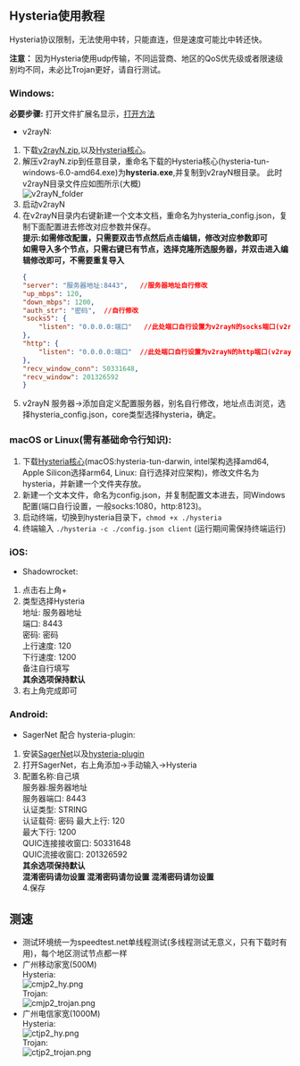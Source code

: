 ## Hysteria使用教程
Hysteria协议限制，无法使用中转，只能直连，但是速度可能比中转还快。  

**注意：** 因为Hysteria使用udp传输，不同运营商、地区的QoS优先级或者限速级别均不同，未必比Trojan更好，请自行测试。

### Windows:
**必要步骤:** 打开文件扩展名显示，[打开方法](https://support.microsoft.com/zh-cn/windows/windows-%E4%B8%AD%E7%9A%84%E5%B8%B8%E8%A7%81%E6%96%87%E4%BB%B6%E6%89%A9%E5%B1%95%E5%90%8D-da4a4430-8e76-89c5-59f7-1cdbbc75cb01)
* v2rayN:
1. 下载[v2rayN.zip](https://github.com/2dust/v2rayN/releases/download/5.29/v2rayN.zip),以及[Hysteria核心](https://github.com/HyNetwork/hysteria/releases/download/v1.1.0/hysteria-tun-windows-6.0-amd64.exe)。
2. 解压v2rayN.zip到任意目录，重命名下载的Hysteria核心(hysteria-tun-windows-6.0-amd64.exe)为**hysteria.exe**,并复制到v2rayN根目录。 此时v2rayN目录文件应如图所示(大概)  
![v2rayN_folder](https://github.com/SamuelW9527/hysteria_manuel/raw/main/v2rayN_folder.png)
3. 启动v2rayN
4. 在v2rayN目录内右键新建一个文本文档，重命名为hysteria_config.json，复制下面配置进去修改对应参数并保存。  
    **提示:如需修改配置，只需要双击节点然后点击编辑，修改对应参数即可**  
    **如需导入多个节点，只需右键已有节点，选择克隆所选服务器，并双击进入编辑修改即可，不需要重复导入**  
    ``` json
    {
    "server": "服务器地址:8443",   //服务器地址自行修改
    "up_mbps": 120,
    "down_mbps": 1200,
    "auth_str": "密码",  //自行修改
    "socks5": {
        "listen": "0.0.0.0:端口"   //此处端口自行设置为v2rayN的socks端口(v2rayN左下角有显示)
    },
    "http": {
        "listen": "0.0.0.0:端口"  //此处端口自行设置为v2rayN的http端口(v2rayN左下角有显示)
    },
    "recv_window_conn": 50331648, 
    "recv_window": 201326592
    }
    ```  
5. v2rayN 服务器->添加自定义配置服务器，别名自行修改，地址点击浏览，选择hysteria_config.json，core类型选择hysteria，确定。  

### macOS or Linux(需有基础命令行知识):
1. 下载[Hysteria核心](https://github.com/tobyxdd/hysteria/releases)(macOS:hysteria-tun-darwin, intel架构选择amd64, Apple Silicon选择arm64, Linux: 自行选择对应架构)，修改文件名为hysteria，并新建一个文件夹存放。
2. 新建一个文本文件，命名为config.json，并复制配置文本进去，同Windows配置(端口自行设置，一般socks:1080，http:8123)。
3. 启动终端，切换到hysteria目录下，```chmod +x ./hysteria```
4. 终端输入 ```./hysteria -c ./config.json client```  (运行期间需保持终端运行)

### iOS:
* Shadowrocket:
1. 点击右上角+
2. 类型选择Hysteria  
地址: 服务器地址  
端口: 8443  
密码: 密码  
上行速度: 120  
下行速度: 1200  
备注自行填写  
**其余选项保持默认**
3. 右上角完成即可

### Android:
* SagerNet 配合 hysteria-plugin:
1. 安装[SagerNet](https://github.com/SagerNet/SagerNet)以及[hysteria-plugin](https://github.com/SagerNet/SagerNet/releases/tag/hysteria-plugin-1.1.0)
2. 打开SagerNet，右上角添加->手动输入->Hysteria
3. 配置名称:自己填  
服务器:服务器地址  
服务器端口: 8443  
认证类型: STRING  
认证载荷: 密码
最大上行: 120  
最大下行: 1200  
QUIC连接接收窗口: 50331648  
QUIC流接收窗口: 201326592  
**其余选项保持默认**  
**混淆密码请勿设置 混淆密码请勿设置 混淆密码请勿设置**  
4.保存


## 测速
* 测试环境统一为speedtest.net单线程测试(多线程测试无意义，只有下载时有用)，每个地区测试节点都一样
* 广州移动家宽(500M)  
Hysteria:  
![cmjp2_hy.png](https://github.com/SamuelW9527/hysteria_manuel/raw/main/cmjp2_hy.png)  
Trojan:  
![cmjp2_trojan.png](https://github.com/SamuelW9527/hysteria_manuel/raw/main/cmjp2_trojan.png)
* 广州电信家宽(1000M)  
Hysteria:  
![ctjp2_hy.png](https://github.com/SamuelW9527/hysteria_manuel/raw/main/ctjp2_hy.png)  
Trojan:  
![ctjp2_trojan.png](https://github.com/SamuelW9527/hysteria_manuel/raw/main/ctjp2_trojan.png)
